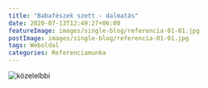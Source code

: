 ```yaml
---
title: "Babafészek szett - dalmatás"
date: 2020-07-13T12:49:27+06:00
featureImage: images/single-blog/referencia-01-01.jpg
postImage: images/single-blog/referencia-01-01.jpg
tags: Weboldal
categories: Referenciamunka
---
```


![közelelbbi](images/single-blog/referencia-01-02.jpg "Közelebbi kép")
